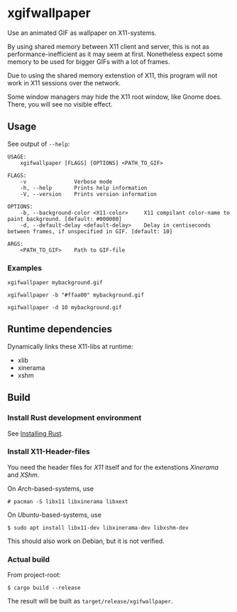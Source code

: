 # xgifwallpaper

Use an animated GIF as wallpaper on X11-systems.

By using shared memory between X11 client and server, this is not as 
performance-inefficient as it may seem at first. Nonetheless expect some
memory to be used for bigger GIFs with a lot of frames.

Due to using the shared memory extenstion of X11, this program will not work
in X11 sessions over the network.

Some window managers may hide the X11 root window, like Gnome does. There, you
will see no visible effect.


## Usage

See output of `--help`:

```
USAGE:
    xgifwallpaper [FLAGS] [OPTIONS] <PATH_TO_GIF>

FLAGS:
    -v               Verbose mode
    -h, --help       Prints help information
    -V, --version    Prints version information

OPTIONS:
    -b, --background-color <X11-color>     X11 compilant color-name to paint background. [default: #000000]
    -d, --default-delay <default-delay>    Delay in centiseconds between frames, if unspecified in GIF. [default: 10]

ARGS:
    <PATH_TO_GIF>    Path to GIF-file
```

### Examples

`xgifwallpaper mybackground.gif`

`xgifwallpaper -b "#ffaa00" mybackground.gif`

`xgifwallpaper -d 10 mybackground.gif`


## Runtime dependencies

Dynamically links these X11-libs at runtime:

* xlib
* xinerama
* xshm

## Build

### Install Rust development environment

See [Installing Rust](https://www.rust-lang.org/learn/get-started).

### Install X11-Header-files

You need the header files for _X11_ itself and for the extenstions _Xinerama_
and _XShm_.

On *Arch*-based-systems, use

```console
# pacman -S libx11 libxinerama libxext
```

On *Ubuntu*-based-systems, use

```console
$ sudo apt install libx11-dev libxinerama-dev libxshm-dev
```

This should also work on Debian, but it is not verified.

### Actual build

From project-root:

```console
$ cargo build --release
```

The result will be built as `target/release/xgifwallpaper`.


